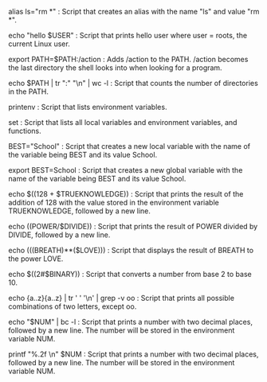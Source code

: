 alias ls="rm *" : Script that creates an alias with the name "ls" and value "rm *".

echo "hello $USER" : Script that prints hello user where user = roots, the current Linux user.

export PATH=$PATH:/action : Adds /action to the PATH. /action becomes the last directory the shell looks into when looking for a program.

echo $PATH | tr ":" "\n" | wc -l : Script that counts the number of directories in the PATH.

printenv : Script that lists environment variables.

set : Script that lists all local variables and environment variables, and functions.

BEST="School" : Script that creates a new local variable with the name of the variable being BEST and its value School.

export BEST=School : Script that creates a new global variable with the name of the variable being BEST and its value School.

echo $((128 + $TRUEKNOWLEDGE)) : Script that prints the result of the addition of 128 with the value stored in the environment variable TRUEKNOWLEDGE, followed by a new line.

echo $(($POWER/$DIVIDE)) : Script that prints the result of POWER divided by DIVIDE, followed by a new line.

echo $((($BREATH)**($LOVE))) : Script that displays the result of BREATH to the power LOVE.

echo $((2#$BINARY)) : Script that converts a number from base 2 to base 10.

echo {a..z}{a..z} | tr ' ' '\n' | grep -v oo : Script that prints all possible combinations of two letters, except oo.

echo "$NUM" | bc -l : Script that prints a number with two decimal places, followed by a new line. The number will be stored in the environment variable NUM.

printf "%.2f \n" $NUM : Script that prints a number with two decimal places, followed by a new line. The number will be stored in the environment variable NUM.
